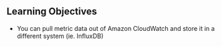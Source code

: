 ## Learning Objectives

* You can pull metric data out of Amazon CloudWatch and store it in a different system (ie. InfluxDB)
